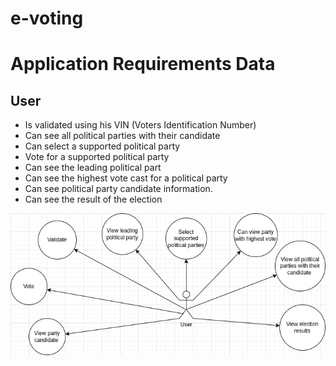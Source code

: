# e-voting
<h1>Application Requirements Data</h1>

<h2>User</h2>
<ul>
    <li>Is validated using his VIN (Voters Identification Number)</li>
    <li>Can see all political parties with their candidate</li>
    <li>Can select a supported political party </li>
    <li>Vote for a supported political party</li>
    <li>Can see the leading political part</li>
    <li>Can see the highest vote cast for a political party</li>
    <li>Can see political party candidate information.</li>
    <li>Can see the result of the election</li>
</ul>

<img src="./image/user_requirement.png" width="691" alt="">